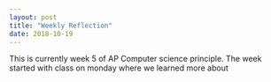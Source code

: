 ```yaml
---
layout: post
title: "Weekly Reflection"
date: 2018-10-19
---
```



This is currently week 5 of AP Computer science principle. The week started with class on monday where we learned more about
